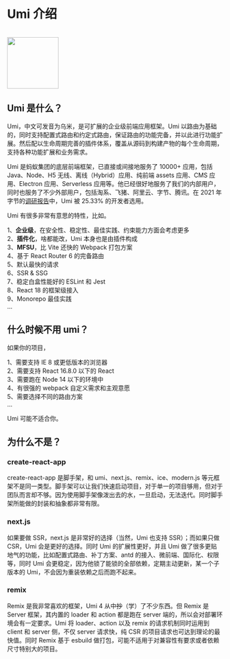 # Umi 介绍

<br />
<img src="https://img.alicdn.com/tfs/TB1zomHwxv1gK0jSZFFXXb0sXXa-200-200.png" width="120" />

##  Umi 是什么？

Umi，中文可发音为乌米，是可扩展的企业级前端应用框架。Umi 以路由为基础的，同时支持配置式路由和约定式路由，保证路由的功能完备，并以此进行功能扩展。然后配以生命周期完善的插件体系，覆盖从源码到构建产物的每个生命周期，支持各种功能扩展和业务需求。

Umi 是蚂蚁集团的底层前端框架，已直接或间接地服务了 10000+ 应用，包括 Java、Node、H5 无线、离线（Hybrid）应用、纯前端 assets 应用、CMS 应用、Electron 应用、Serverless 应用等。他已经很好地服务了我们的内部用户，同时也服务了不少外部用户，包括淘系、飞猪、阿里云、字节、腾讯。在 2021 年字节的[调研报告](https://zhuanlan.zhihu.com/p/403206195)中，Umi 被 25.33% 的开发者选用。

Umi 有很多非常有意思的特性，比如。

1、**企业级**，在安全性、稳定性、最佳实践、约束能力方面会考虑更多<br />
2、**插件化**，啥都能改，Umi 本身也是由插件构成<br />
3、**MFSU**，比 Vite 还快的 Webpack 打包方案<br />
4、基于 React Router 6 的完备路由<br />
5、默认最快的请求<br />
6、SSR & SSG<br />
7、稳定白盒性能好的 ESLint 和 Jest<br />
8、React 18 的框架级接入<br />
9、Monorepo 最佳实践<br />
...


## 什么时候不用 umi？

如果你的项目，

1、需要支持 IE 8 或更低版本的浏览器<br />
2、需要支持 React 16.8.0 以下的 React<br />
3、需要跑在 Node 14 以下的环境中<br />
4、有很强的 webpack 自定义需求和主观意愿<br />
5、需要选择不同的路由方案<br />
...

Umi 可能不适合你。


## 为什么不是？

### create-react-app

create-react-app 是脚手架，和 umi、next.js、remix、ice、modern.js 等元框架不是同一类型。脚手架可以让我们快速启动项目，对于单一的项目够用，但对于团队而言却不够。因为使用脚手架像泼出去的水，一旦启动，无法迭代。同时脚手架所能做的封装和抽象都非常有限。

### next.js

如果要做 SSR，next.js 是非常好的选择（当然，Umi 也支持 SSR）；而如果只做 CSR，Umi 会是更好的选择。同时 Umi 的扩展性更好，并且 Umi 做了很多更贴地气的功能，比如配置式路由、补丁方案、antd 的接入、微前端、国际化、权限等，同时 Umi 会更稳定，因为他锁了能锁的全部依赖，定期主动更新，某一个子版本的 Umi，不会因为重装依赖之后而跑不起来。

### remix

Remix 是我非常喜欢的框架，Umi 4 从中<strike>抄</strike>（学）了不少东西。但 Remix 是 Server 框架，其内置的 loader 和 action 都是跑在 server 端的，所以会对部署环境会有一定要求。Umi 将 loader、action 以及 remix 的请求机制同时运用到 client 和 server 侧，不仅 server 请求快，纯 CSR 的项目请求也可达到理论的最快值。同时 Remix 基于 esbuild 做打包，可能不适用于对兼容性有要求或者依赖尺寸特别大的项目。